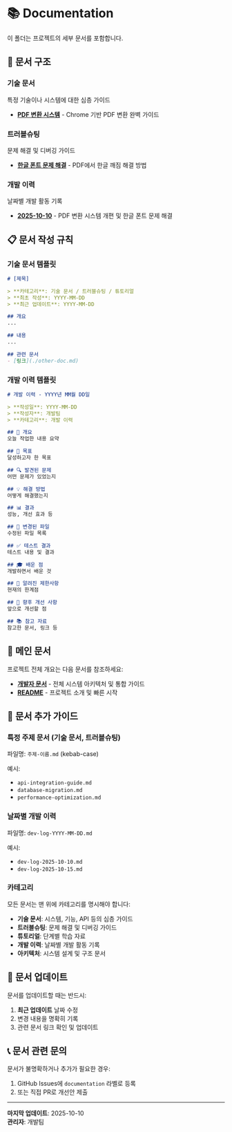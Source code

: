 # 📚 Documentation

이 폴더는 프로젝트의 세부 문서를 포함합니다.

## 📁 문서 구조

### 기술 문서
특정 기술이나 시스템에 대한 심층 가이드

- **[PDF 변환 시스템](./pdf-conversion-system.md)** - Chrome 기반 PDF 변환 완벽 가이드

### 트러블슈팅
문제 해결 및 디버깅 가이드

- **[한글 폰트 문제 해결](./korean-font-fix.md)** - PDF에서 한글 깨짐 해결 방법

### 개발 이력
날짜별 개발 활동 기록

- **[2025-10-10](./dev-log-2025-10-10.md)** - PDF 변환 시스템 개편 및 한글 폰트 문제 해결

## 📋 문서 작성 규칙

### 기술 문서 템플릿

```markdown
# [제목]

> **카테고리**: 기술 문서 / 트러블슈팅 / 튜토리얼  
> **최초 작성**: YYYY-MM-DD  
> **최근 업데이트**: YYYY-MM-DD

## 개요
...

## 내용
...

## 관련 문서
- [링크](./other-doc.md)
```

### 개발 이력 템플릿

```markdown
# 개발 이력 - YYYY년 MM월 DD일

> **작성일**: YYYY-MM-DD  
> **작성자**: 개발팀  
> **카테고리**: 개발 이력

## 📌 개요
오늘 작업한 내용 요약

## 🎯 목표
달성하고자 한 목표

## 🔍 발견된 문제
어떤 문제가 있었는지

## 💡 해결 방법
어떻게 해결했는지

## 📊 결과
성능, 개선 효과 등

## 🔧 변경된 파일
수정된 파일 목록

## ✅ 테스트 결과
테스트 내용 및 결과

## 🎓 배운 점
개발하면서 배운 것

## 🚧 알려진 제한사항
현재의 한계점

## 📝 향후 개선 사항
앞으로 개선할 점

## 📚 참고 자료
참고한 문서, 링크 등
```

## 🔗 메인 문서

프로젝트 전체 개요는 다음 문서를 참조하세요:

- **[개발자 문서](../dev_documentation.md)** - 전체 시스템 아키텍처 및 통합 가이드
- **[README](../README.md)** - 프로젝트 소개 및 빠른 시작

## 📝 문서 추가 가이드

### 특정 주제 문서 (기술 문서, 트러블슈팅)

파일명: `주제-이름.md` (kebab-case)

예시:
- `api-integration-guide.md`
- `database-migration.md`
- `performance-optimization.md`

### 날짜별 개발 이력

파일명: `dev-log-YYYY-MM-DD.md`

예시:
- `dev-log-2025-10-10.md`
- `dev-log-2025-10-15.md`

### 카테고리

모든 문서는 맨 위에 카테고리를 명시해야 합니다:

- **기술 문서**: 시스템, 기능, API 등의 심층 가이드
- **트러블슈팅**: 문제 해결 및 디버깅 가이드
- **튜토리얼**: 단계별 학습 자료
- **개발 이력**: 날짜별 개발 활동 기록
- **아키텍처**: 시스템 설계 및 구조 문서

## 🔄 문서 업데이트

문서를 업데이트할 때는 반드시:

1. **최근 업데이트** 날짜 수정
2. 변경 내용을 명확히 기록
3. 관련 문서 링크 확인 및 업데이트

## 📞 문서 관련 문의

문서가 불명확하거나 추가가 필요한 경우:

1. GitHub Issues에 `documentation` 라벨로 등록
2. 또는 직접 PR로 개선안 제출

---

**마지막 업데이트**: 2025-10-10  
**관리자**: 개발팀

